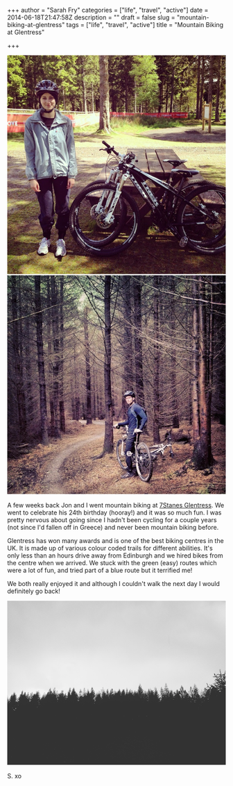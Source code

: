 +++
author = "Sarah Fry"
categories = ["life", "travel", "active"]
date = 2014-06-18T21:47:58Z
description = ""
draft = false
slug = "mountain-biking-at-glentress"
tags = ["life", "travel", "active"]
title = "Mountain Biking at Glentress"

+++


![Glentress1](/images/2014/Jun/IMG_1139.JPG)
![Glentress2](/images/2014/Jun/IMG_1140.JPG)

A few weeks back Jon and I went mountain biking at [7Stanes Glentress](http://7stanesmountainbiking.com/Glentress---Innerleithen). We went to celebrate his 24th birthday (hooray!) and it was so much fun. I was pretty nervous about going since I hadn't been cycling for a couple years (not since I'd fallen off in Greece) and never been mountain biking before.

Glentress has won many awards and is one of the best biking centres in the UK. It is made up of various colour coded trails for different abilities. It's only less than an hours drive away from Edinburgh and we hired bikes from the centre when we arrived. We stuck with the green (easy) routes which were a lot of fun, and tried part of a blue route but it terrified me!

We both really enjoyed it and although I couldn't walk the next day I would definitely go back!

![Glentress3](/images/2014/Jun/IMG_1131.png)

S. xo

